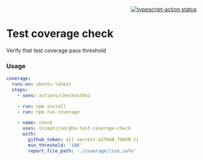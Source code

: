 <p align="right">
  <a href="https://github.com/actions/typescript-action/actions"><img alt="typescript-action status" src="https://github.com/actions/typescript-action/workflows/build-test/badge.svg"></a>
</p>

# Test coverage check

Verify that test coverage pass threshold

### Usage

```yml
coverage:
  runs-on: ubuntu-latest
  steps:
    - uses: actions/checkout@v2

    - run: npm install
    - run: npm run coverage

    - name: check
      uses: inzephirum/gha-test-coverage-check
      with:
        github_token: ${{ secrets.GITHUB_TOKEN }}
        min_threshold: '100'
        report_file_path: './coverage/lcov.info'
```
